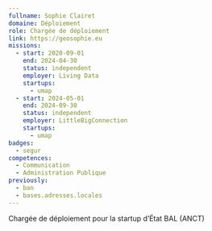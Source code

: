 ```yaml
---
fullname: Sophie Clairet
domaine: Déploiement
role: Chargée de déploiement
link: https://geosophie.eu
missions:
  - start: 2020-09-01
    end: 2024-04-30
    status: independent
    employer: Living Data
    startups:
      - umap
  - start: 2024-05-01
    end: 2024-09-30
    status: independent
    employer: LittleBigConnection
    startups:
      - umap
badges:
  - segur
competences:
  - Communication
  - Administration Publique
previously:
  - ban
  - bases.adresses.locales
---
```

Chargée de déploiement pour la startup d’État BAL (ANCT)